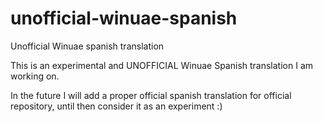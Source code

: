 # unofficial-winuae-spanish
Unofficial Winuae spanish translation

This is an experimental and UNOFFICIAL Winuae Spanish translation I am working on.

In the future I will add a proper official spanish translation for official repository, until then consider it as an experiment :)
